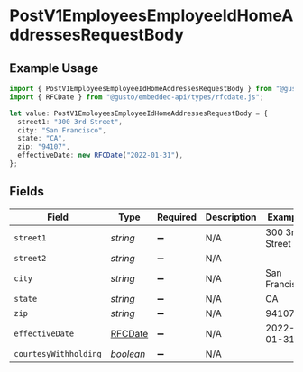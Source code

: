 # PostV1EmployeesEmployeeIdHomeAddressesRequestBody

## Example Usage

```typescript
import { PostV1EmployeesEmployeeIdHomeAddressesRequestBody } from "@gusto/embedded-api/models/operations/postv1employeesemployeeidhomeaddresses.js";
import { RFCDate } from "@gusto/embedded-api/types/rfcdate.js";

let value: PostV1EmployeesEmployeeIdHomeAddressesRequestBody = {
  street1: "300 3rd Street",
  city: "San Francisco",
  state: "CA",
  zip: "94107",
  effectiveDate: new RFCDate("2022-01-31"),
};
```

## Fields

| Field                             | Type                              | Required                          | Description                       | Example                           |
| --------------------------------- | --------------------------------- | --------------------------------- | --------------------------------- | --------------------------------- |
| `street1`                         | *string*                          | :heavy_minus_sign:                | N/A                               | 300 3rd Street                    |
| `street2`                         | *string*                          | :heavy_minus_sign:                | N/A                               |                                   |
| `city`                            | *string*                          | :heavy_minus_sign:                | N/A                               | San Francisco                     |
| `state`                           | *string*                          | :heavy_minus_sign:                | N/A                               | CA                                |
| `zip`                             | *string*                          | :heavy_minus_sign:                | N/A                               | 94107                             |
| `effectiveDate`                   | [RFCDate](../../types/rfcdate.md) | :heavy_minus_sign:                | N/A                               | 2022-01-31                        |
| `courtesyWithholding`             | *boolean*                         | :heavy_minus_sign:                | N/A                               |                                   |